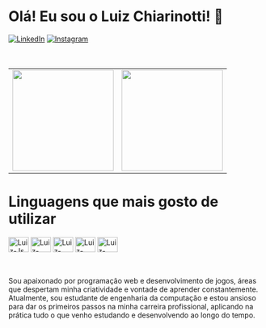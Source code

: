 <h1>Olá! Eu sou o Luiz Chiarinotti! 👋</h1>

<div>
  <a href="https://www.linkedin.com/in/luiz-filipe-chiarinotti-0b8bb5254/" target="_blank">
  <img src="https://custom-icon-badges.demolab.com/badge/LinkedIn-0A66C2?logo=linkedin-white&logoColor=fff" alt="LinkedIn"></a>
  <a href="https://www.instagram.com/luiz_chiarinotti/" target="_blank">
  <img src="https://img.shields.io/badge/Instagram-%23E4405F.svg?logo=Instagram&logoColor=white" alt="Instagram"></a>
</div><br><br>

<table>
  <tr>
    <td>
      <a href="https://github.com/Chiarinotti1022" target="_blank">
        <img height="200" src="https://github-readme-stats.vercel.app/api?username=Chiarinotti1022&show_icons=true&theme=dark"/></a>
    </td>
    <td>
      <a href="https://github.com/Chiarinotti1022" target="_blank">
        <img height="200" src="https://github-readme-stats.vercel.app/api/top-langs/?username=Chiarinotti1022&layout=compact&langs_count=8&theme=dark"/></a>
    </td>
  </tr>
</table>

<h1>Linguagens que mais gosto de utilizar</h1>

<div style="display: inline_block">
  <img align="center" alt="Luiz-Js" height="30" width="40" src="https://cdn.jsdelivr.net/gh/devicons/devicon/icons/javascript/javascript-plain.svg">
  <img align="center" alt="Luiz-PHP" height="30" width="40" src="https://cdn.jsdelivr.net/gh/devicons/devicon/icons/php/php-original.svg">
  <img align="center" alt="Luiz-HTML" height="30" width="40" src="https://cdn.jsdelivr.net/gh/devicons/devicon/icons/html5/html5-original.svg">
  <img align="center" alt="Luiz-CSS" height="30" width="40" src="https://cdn.jsdelivr.net/gh/devicons/devicon/icons/css3/css3-original.svg">
  <img align="center" alt="Luiz-Csharp" height="30" width="40" src="https://cdn.jsdelivr.net/gh/devicons/devicon/icons/csharp/csharp-original.svg">
</div><br><br>

<p>Sou apaixonado por programação web e desenvolvimento de jogos, áreas que despertam minha criatividade e vontade de aprender constantemente. Atualmente, sou estudante de engenharia da computação e estou ansioso para dar os primeiros passos na minha carreira profissional, aplicando na prática tudo o que venho estudando e desenvolvendo ao longo do tempo.<br><br>

<!--
<div style="display: flex; gap: 10px">
  <a href="https://github.com/Chiarinotti1022/github-readme-stats">
  <img src="https://github-readme-stats.vercel.app/api/pin/?username=Chiarinotti1022&repo=Chiarinotti1022&theme=dark"></a>
</div>
-->
